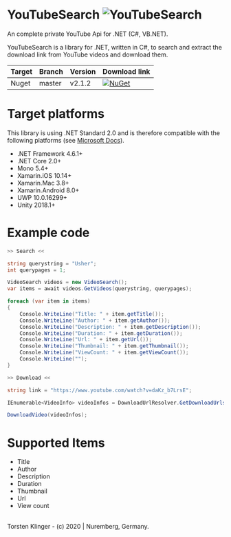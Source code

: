 # YouTubeSearch ![YouTubeSearch](https://i.ibb.co/XkmN09L/1200px-Logo-of-You-Tube-2013-2015-svg.jpg)
An complete private YouTube Api for .NET (C#, VB.NET).

YouTubeSearch is a library for .NET, written in C#, to search and extract the download link from YouTube videos and download them.

| Target | Branch | Version | Download link |
| ------ | ------ | ------ | ------ |
| Nuget | master | v2.1.2 | [![NuGet](https://img.shields.io/badge/nuget-v2.1.2-blue)](https://www.nuget.org/packages/YouTubeSearch/) |

# Target platforms

This library is using .NET Standard 2.0 and is therefore compatible with the following platforms (see [Microsoft Docs](https://docs.microsoft.com/de-de/dotnet/standard/net-standard#net-implementation-support)).
- .NET Framework 4.6.1+
- .NET Core 2.0+
- Mono 5.4+
- Xamarin.iOS 10.14+
- Xamarin.Mac 3.8+
- Xamarin.Android 8.0+
- UWP 10.0.16299+
- Unity 2018.1+

# Example code
```c#
>> Search <<

string querystring = "Usher";
int querypages = 1;

VideoSearch videos = new VideoSearch();
var items = await videos.GetVideos(querystring, querypages);

foreach (var item in items)
{
    Console.WriteLine("Title: " + item.getTitle());
    Console.WriteLine("Author: " + item.getAuthor());
    Console.WriteLine("Description: " + item.getDescription());
    Console.WriteLine("Duration: " + item.getDuration());
    Console.WriteLine("Url: " + item.getUrl());
    Console.WriteLine("Thumbnail: " + item.getThumbnail());
    Console.WriteLine("ViewCount: " + item.getViewCount());
    Console.WriteLine("");
}

>> Download <<

string link = "https://www.youtube.com/watch?v=daKz_b7LrsE";

IEnumerable<VideoInfo> videoInfos = DownloadUrlResolver.GetDownloadUrls(link, false);

DownloadVideo(videoInfos);
```

# Supported Items

- Title
- Author
- Description
- Duration
- Thumbnail
- Url
- View count
<br>
Torsten Klinger - (c) 2020 | Nuremberg, Germany.
